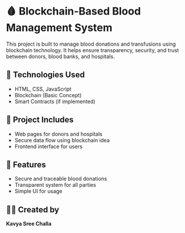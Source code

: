 # 🩸 Blockchain-Based Blood Management System

This project is built to manage blood donations and transfusions using blockchain technology. It helps ensure transparency, security, and trust between donors, blood banks, and hospitals.

## 🔧 Technologies Used
- HTML, CSS, JavaScript
- Blockchain (Basic Concept)
- Smart Contracts (if implemented)

## 📁 Project Includes
- Web pages for donors and hospitals
- Secure data flow using blockchain idea
- Frontend interface for users

## 📌 Features
- Secure and traceable blood donations
- Transparent system for all parties
- Simple UI for usage

## 👩‍💻 Created by
**Kavya Sree Challa**
